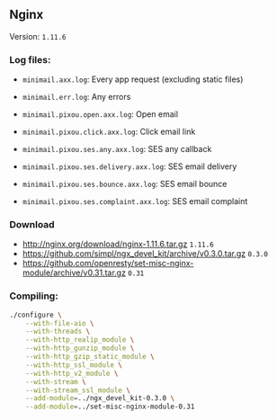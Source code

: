 ## Nginx

Version: `1.11.6`

### Log files:

* `minimail.axx.log`: Every app request (excluding static files)
* `minimail.err.log`: Any errors

* `minimail.pixou.open.axx.log`: Open email
* `minimail.pixou.click.axx.log`: Click email link

* `minimail.pixou.ses.any.axx.log`: SES any callback
* `minimail.pixou.ses.delivery.axx.log`: SES email delivery
* `minimail.pixou.ses.bounce.axx.log`: SES email bounce
* `minimail.pixou.ses.complaint.axx.log`: SES email complaint

### Download

* http://nginx.org/download/nginx-1.11.6.tar.gz `1.11.6`
* https://github.com/simpl/ngx_devel_kit/archive/v0.3.0.tar.gz `0.3.0`
* https://github.com/openresty/set-misc-nginx-module/archive/v0.31.tar.gz `0.31`

### Compiling:

```bash
./configure \
    --with-file-aio \
    --with-threads \
    --with-http_realip_module \
    --with-http_gunzip_module \
    --with-http_gzip_static_module \
    --with-http_ssl_module \
    --with-http_v2_module \
    --with-stream \
    --with-stream_ssl_module \
    --add-module=../ngx_devel_kit-0.3.0 \
    --add-module=../set-misc-nginx-module-0.31
 ```
